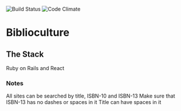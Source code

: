 ![Build Status](https://codeship.com/projects/10bcc490-00ff-0135-14b2-069a29c9110d/status?branch=master)
![Code Climate](https://codeclimate.com/github/ryancoopersmith/biblioculture.png)
<!-- ![Coverage Status](https://coveralls.io/repos/ryancoopersmith/biblioculture/badge.png) -->

# Biblioculture

## The Stack
Ruby on Rails and React

### Notes
All sites can be searched by title, ISBN-10 and ISBN-13
Make sure that ISBN-13 has no dashes or spaces in it
Title can have spaces in it
